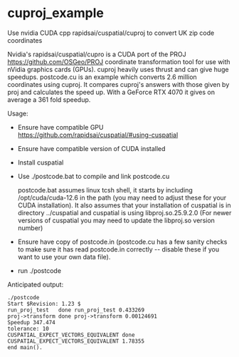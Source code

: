 # cuproj_example
Use nvidia CUDA cpp rapidsai/cuspatial/cuproj to convert UK zip code coordinates

Nvidia's rapidsai/cuspatial/cupro is a CUDA port of the PROJ https://github.com/OSGeo/PROJ 
coordinate transformation tool for use with nVidia graphics cards (GPUs). 
cuproj heavily uses thrust and can give huge speedups.
postcode.cu is an example which converts 2.6 million coordinates using cuproj.
It compares cuproj's answers with those given by proj and calculates the speed up.
With a GeForce RTX 4070 it gives on average a 361 fold speedup.

Usage:
* Ensure have compatible GPU https://github.com/rapidsai/cuspatial/#using-cuspatial
* Ensure have compatible version of CUDA installed
* Install cuspatial

* Use ./postcode.bat to compile and link postcode.cu

  postcode.bat assumes linux tcsh shell, it starts by including /opt/cuda/cuda-12.6 in the path
  (you may need to adjust these for your CUDA installation).
  It also assumes that your installation of cuspatial is in directory ../cuspatial
  and cuspatial is using libproj.so.25.9.2.0
  (For newer versions of cuspatial you may need to update the libproj.so version number)
* Ensure have copy of postcode.in (postcode.cu has a few sanity checks to make sure it has read
postcode.in correctly -- disable these if you want to use your own data file).
* run ./postcode

Anticipated output:
```
./postcode
Start $Revision: 1.23 $
run_proj_test   done run_proj_test 0.433269
proj->transform done proj->transform 0.00124691
Speedup 347.474
tolerance: 10
CUSPATIAL_EXPECT_VECTORS_EQUIVALENT done CUSPATIAL_EXPECT_VECTORS_EQUIVALENT 1.78355
end main().
```

